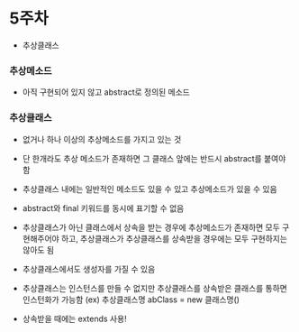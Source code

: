 # 5주차

* 추상클래스

### 추상메소드

* 아직 구현되어 있지 않고 abstract로 정의된 메소드

### 추상클래스

* 없거나 하나 이상의 추상메소드를 가지고 있는 것
* 단 한개라도 추상 메소드가 존재하면 그 클래스 앞에는 반드시 abstract를 붙여야 함
* 추상클래스 내에는 일반적인 메소드도 있을 수 있고 추상메소드가 있을 수 있음
* abstract와 final 키워드를 동시에 표기할 수 없음
* 추상클래스가 아닌 클래스에서 상속을 받는 경우에 추상메소드가 존재하면 모두 구현해주어야 하고, 추상클래스가 추상클래스를 상속받을 경우에는 모두 구현하지는 않아도 됨
* 추상클래스에서도 생성자를 가질 수 있음
* 추상클래스는 인스턴스를 만들 수 없지만 추상클래스를 상속받은 클래스를 통하면 인스턴화가 가능함
  \(ex\) 추상클래스명 abClass = new 클래스명\(\)

* 상속받을 때에는 extends 사용!





